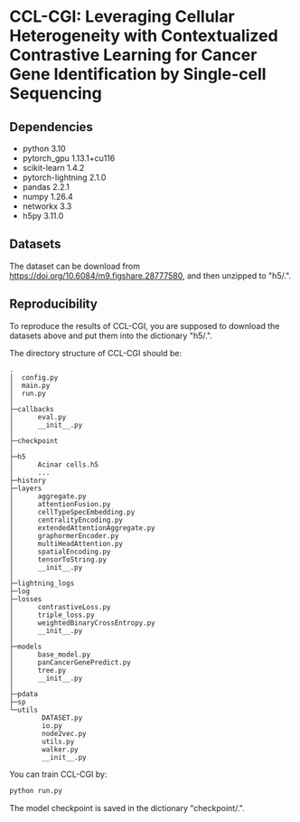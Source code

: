 # CCL-CGI: Leveraging Cellular Heterogeneity with Contextualized Contrastive Learning for Cancer Gene Identification by Single-cell Sequencing

## Dependencies

* python 3.10
* pytorch_gpu 1.13.1+cu116
* scikit-learn 1.4.2
* pytorch-lightning 2.1.0
* pandas 2.2.1
* numpy 1.26.4
* networkx 3.3
* h5py 3.11.0

## Datasets

The dataset can be download from https://doi.org/10.6084/m9.figshare.28777580, and then unzipped to "h5/.".

## Reproducibility

To reproduce the results of CCL-CGI, you are supposed to download the datasets above and put them into the dictionary "h5/.".

The directory structure of CCL-CGI should be:

```
.
│  config.py
│  main.py
│  run.py
│
├─callbacks
│      eval.py
│      __init__.py
│
├─checkpoint             
│
├─h5
│      Acinar cells.h5
│      ...
├─history
├─layers
│      aggregate.py
│      attentionFusion.py
│      cellTypeSpecEmbedding.py
│      centralityEncoding.py
│      extendedAttentionAggregate.py
│      graphormerEncoder.py
│      multiHeadAttention.py
│      spatialEncoding.py
│      tensorToString.py
│      __init__.py
│
├─lightning_logs
├─log
├─losses
│      contrastiveLoss.py
│      triple_loss.py
│      weightedBinaryCrossEntropy.py
│      __init__.py
│
├─models
│      base_model.py
│      panCancerGenePredict.py
│      tree.py
│      __init__.py
│
├─pdata
├─sp
└─utils
        DATASET.py
        io.py
        node2vec.py
        utils.py
        walker.py
        __init__.py
```

You can train CCL-CGI by:

```python
python run.py
```

The model checkpoint is saved in the dictionary "checkpoint/.".
